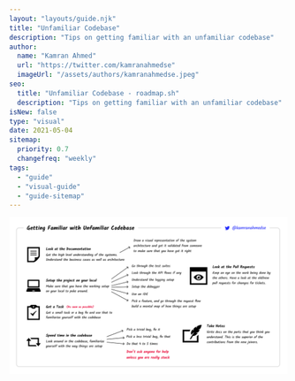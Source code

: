 ```yaml
---
layout: "layouts/guide.njk"
title: "Unfamiliar Codebase"
description: "Tips on getting familiar with an unfamiliar codebase"
author:
  name: "Kamran Ahmed"
  url: "https://twitter.com/kamranahmedse"
  imageUrl: "/assets/authors/kamranahmedse.jpeg"
seo:
  title: "Unfamiliar Codebase - roadmap.sh"
  description: "Tips on getting familiar with an unfamiliar codebase"
isNew: false
type: "visual"
date: 2021-05-04
sitemap:
  priority: 0.7
  changefreq: "weekly"
tags:
  - "guide"
  - "visual-guide"
  - "guide-sitemap"
---
```


[![](/assets/guides/unfamiliar-codebase.png)](/assets/guides/unfamiliar-codebase.png)

